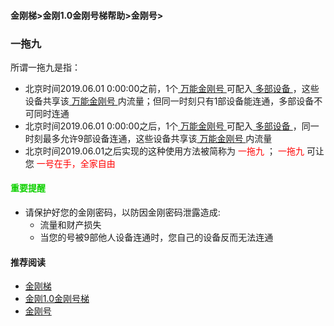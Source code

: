 #### 金刚梯>金刚1.0金刚号梯帮助>金刚号>
### 一拖九
所谓一拖九是指：
- 北京时间2019.06.01 0:00:00之前，1个[ 万能金刚号 ](https://github.com/a2zitpro/web/blob/master/multipurposekkid.md)可配入[ 多部设备 ](https://github.com/a2zitpro/web/blob/master/list_kkproducts1.0.md)，这些设备共享该[ 万能金刚号 ](https://github.com/a2zitpro/web/blob/master/multipurposekkid.md)内流量；但同一时刻只有1部设备能连通，多部设备不可同时连通
- 北京时间2019.06.01 0:00:00之后，1个[ 万能金刚号 ](https://github.com/a2zitpro/web/blob/master/multipurposekkid.md)可配入[ 多部设备 ](https://github.com/a2zitpro/web/blob/master/list_kkproducts1.0.md)，同一时刻最多允许9部设备连通，这些设备共享该[ 万能金刚号 ](https://github.com/a2zitpro/web/blob/master/multipurposekkid.md)内流量
- 北京时间2019.06.01之后实现的这种使用方法被简称为<font color="Red"> 一拖九 </font>；<font color="Red"> 一拖九 </font>可让您<font color="Red"> 一号在手，全家自由 </font>

#### <font color="Red>">重要提醒</font>
- 请保护好您的金刚密码，以防因金刚密码泄露造成:
  - 流量和财产损失
  - 当您的号被9部他人设备连通时，您自己的设备反而无法连通

#### 推荐阅读

- [金刚梯](https://github.com/a2zitpro/web/blob/master/dlb.md)
- [金刚1.0金刚号梯](https://github.com/a2zitpro/web/blob/master/list_helpkkvpn1.0.md)
- [金刚号](https://github.com/a2zitpro/web/blob/master/list_kkid.md)

